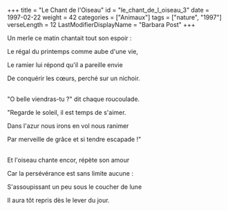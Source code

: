 +++
title = "Le Chant de l'Oiseau"
id = "le_chant_de_l_oiseau_3"
date = 1997-02-22
weight = 42
categories = ["Animaux"]
tags = ["nature", "1997"]
verseLength = 12
LastModifierDisplayName = "Barbara Post"
+++

Un merle ce matin chantait tout son espoir :

Le régal du printemps comme aube d'une vie,

Le ramier lui répond qu'il a pareille envie

De conquérir les cœurs, perché sur un nichoir.

 \
"O belle viendras-tu ?" dit chaque roucoulade.

"Regarde le soleil, il est temps de s'aimer.

Dans l'azur nous irons en vol nous ranimer

Par merveille de grâce et si tendre escapade !"

 \
Et l'oiseau chante encor, répète son amour

Car la persévérance est sans limite aucune :

S'assoupissant un peu sous le coucher de lune

Il aura tôt repris dès le lever du jour.
